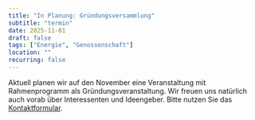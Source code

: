 ```yaml
---
title: "In Planung: Gründungsversammlung"
subtitle: "termin"
date: 2025-11-01
draft: false
tags: ["Energie", "Genossenschaft"]
location: ""
recurring: false
---
```


Aktuell planen wir auf den November eine Veranstaltung mit Rahmenprogramm als Gründungsveranstaltung. Wir freuen uns natürlich auch vorab über Interessenten und Ideengeber. Bitte nutzen Sie das [Kontaktformular](/#kontaktformular).

